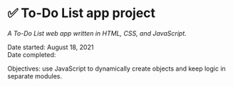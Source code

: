 # ✅ To-Do List app project  

*A To-Do List web app written in HTML, CSS, and JavaScript.*  

Date started: August 18, 2021  
Date completed:  

Objectives: use JavaScript to dynamically create objects and keep logic in separate modules.  

